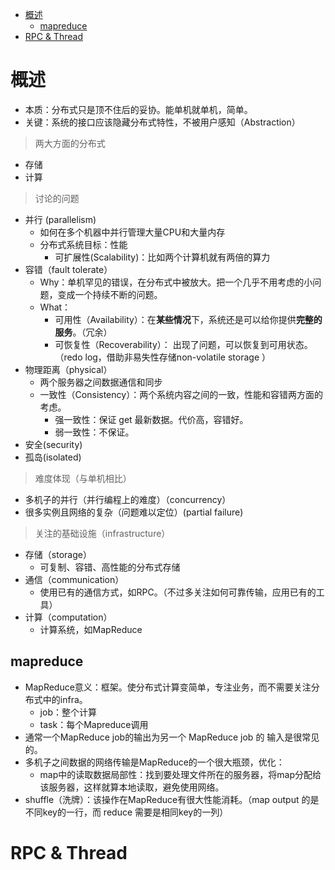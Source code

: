 - [概述](#概述)
  - [mapreduce](#mapreduce)
- [RPC & Thread](#rpc--thread)


# 概述
- 本质：分布式只是顶不住后的妥协。能单机就单机，简单。
- 关键：系统的接口应该隐藏分布式特性，不被用户感知（Abstraction）
> 两大方面的分布式
- 存储
- 计算

> 讨论的问题
- 并行 (parallelism)
  - 如何在多个机器中并行管理大量CPU和大量内存
  - 分布式系统目标：性能
    - 可扩展性(Scalability)：比如两个计算机就有两倍的算力
- 容错（fault tolerate）
  - Why：单机罕见的错误，在分布式中被放大。把一个几乎不用考虑的小问题，变成一个持续不断的问题。
  - What：
    - 可用性（Availability）：在**某些情况**下，系统还是可以给你提供**完整的服务**。（冗余）
    - 可恢复性（Recoverability）： 出现了问题，可以恢复到可用状态。（redo log，借助非易失性存储non-volatile storage ）
- 物理距离（physical）
  - 两个服务器之间数据通信和同步
  - 一致性（Consistency）：两个系统内容之间的一致，性能和容错两方面的考虑。
    - 强一致性：保证 get 最新数据。代价高，容错好。
    - 弱一致性：不保证。
- 安全(security)
- 孤岛(isolated)

> 难度体现（与单机相比）
- 多机子的并行（并行编程上的难度）（concurrency）
- 很多实例且网络的复杂（问题难以定位）(partial failure)


> 关注的基础设施（infrastructure）
- 存储（storage）
  - 可复制、容错、高性能的分布式存储
- 通信（communication）
  - 使用已有的通信方式，如RPC。（不过多关注如何可靠传输，应用已有的工具）
- 计算（computation）
  - 计算系统，如MapReduce

## mapreduce
- MapReduce意义：框架。使分布式计算变简单，专注业务，而不需要关注分布式中的infra。
  - job：整个计算
  - task：每个Mapreduce调用
- 通常一个MapReduce job的输出为另一个 MapReduce job 的 输入是很常见的。
- 多机子之间数据的网络传输是MapReduce的一个很大瓶颈，优化：
  - map中的读取数据局部性：找到要处理文件所在的服务器，将map分配给该服务器，这样就算本地读取，避免使用网络。
- shuffle（洗牌）：该操作在MapReduce有很大性能消耗。（map output 的是不同key的一行，而 reduce 需要是相同key的一列）

# RPC & Thread
